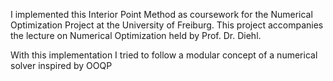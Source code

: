 I implemented this Interior Point Method as coursework for the Numerical Optimization Project at the University of Freiburg.
This project accompanies the lecture on Numerical Optimization held by Prof. Dr. Diehl.

With this implementation I tried to follow a modular concept of a numerical solver inspired by OOQP
